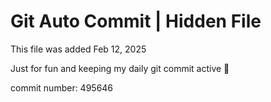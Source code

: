 # Git Auto Commit | Hidden File

This file was added Feb 12, 2025

Just for fun and keeping my daily git commit active 🤪

commit number: 495646
